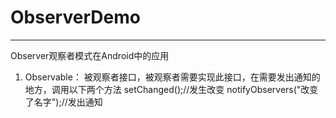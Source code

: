 # ObserverDemo
---
Observer观察者模式在Android中的应用
 1. Observable：
 被观察者接口，被观察者需要实现此接口，在需要发出通知的地方，调用以下两个方法
setChanged();//发生改变
notifyObservers("改变了名字");//发出通知
